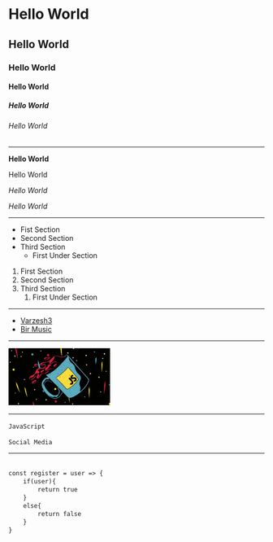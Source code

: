 # Hello World
## Hello World
### Hello World
#### Hello World
##### Hello World
###### Hello World

-----

**Hello World**

Hello World


*Hello World*

_Hello World_


----

- Fist Section
- Second Section
- Third Section
    - First Under Section


1. First Section
2. Second Section
3. Third Section
    1. First Under Section

---

- [Varzesh3](www.varzesh3.com)
- [Bir Music](www.bir-music.ir)

---

<img src="./images/wp5422452.jpg" width="200px"></img>


---

`JavaScript`

`Social Media`

---

```

const register = user => {
    if(user){
        return true
    }
    else{
        return false
    }
}

```